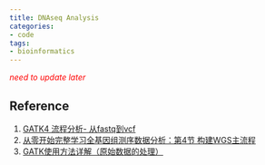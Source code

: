 ```yaml
---
title: DNAseq Analysis
categories: 
- code
tags: 
- bioinformatics
---
```


<span style="color:red">*need to update later*</span>

## Reference
1. [GATK4 流程分析- 从fastq到vcf](https://zhuanlan.zhihu.com/p/69726572)
2. [从零开始完整学习全基因组测序数据分析：第4节 构建WGS主流程](https://mp.weixin.qq.com/s?__biz=MzAxOTUxOTM0Nw==&mid=2649798296&idx=1&sn=790d0141eec792b25083c63e87fee14c&chksm=83c1d484b4b65d921fd0f17b24e22e17ba76b7e1ca338712298af8bd7532025367d9f47cf630&scene=21#wechat_redirect)
3. [GATK使用方法详解（原始数据的处理）](https://www.plob.org/article/7009.html)
